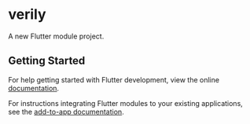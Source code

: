 # verily

A new Flutter module project.

## Getting Started

For help getting started with Flutter development, view the online [documentation](https://flutter.dev/).

For instructions integrating Flutter modules to your existing applications, see the [add-to-app documentation](https://flutter.dev/to/add-to-app).
